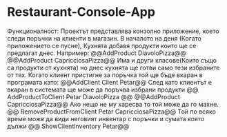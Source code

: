 # Restaurant-Console-App

Функционалност: Проектът представлява конзолно приложение, което следи поръчки на клиенти в магазин. 
В началото на деня (Когато приложението се пусне), Кухнята добавя продукти които ще се предлагат днес.
Например: 
@@AddProduct DiavoloPizza@@
@@AddProduct CapricciosaPizza@@
Има и други класове(Които също са продукти от кухнята) но днес кухнята ще готви само тези избраните от тях.
Когато клиент пристигне за поръчка той ще бъде вкаран в програмата като: 
@@AddClient Client Petar@@
След като клиентът е вкаран в системата ще може да поръчва избрани продукти
@@ AddProductToClient Petar DiavoloPizza @@
@@AddProduct CapricciosaPizza@@
Ако нещо не му харесва то той може да го махне.
@@ RemoveProductFromClient Petar CapricciosaPizza@@
Той по всяко време може да види неговият инвентар с поръчки и сумата която дължи
@@ ShowClientInventory Petar@@